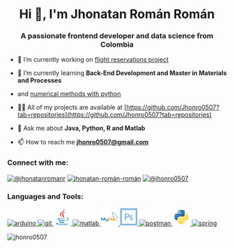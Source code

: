 <h1 align="center">Hi 👋, I'm Jhonatan Román Román</h1>
<h3 align="center">A passionate frontend developer and data science from Colombia</h3>

- 🔭 I’m currently working on [flight reservations project](https://github.com/Jhonro0507/ProyectoIntegrador)

- 🌱 I’m currently learning **Back-End Development and Master in Materials and Processes**

- and [numerical methods with python](https://github.com/Jhonro0507/Numerical_Methods)

- 👨‍💻 All of my projects are available at [https://github.com/Jhonro0507?tab=repositories](https://github.com/Jhonro0507?tab=repositories)

- 💬 Ask me about **Java, Python, R and Matlab**

- 📫 How to reach me **jhonro0507@gmail.com**

<h3 align="left">Connect with me:</h3>
<p align="left">
<a href="https://twitter.com/@jhonatanromanr" target="blank"><img align="center" src="https://raw.githubusercontent.com/rahuldkjain/github-profile-readme-generator/master/src/images/icons/Social/twitter.svg" alt="@jhonatanromanr" height="30" width="40" /></a>
<a href="https://linkedin.com/in/jhonatan-román-román" target="blank"><img align="center" src="https://raw.githubusercontent.com/rahuldkjain/github-profile-readme-generator/master/src/images/icons/Social/linked-in-alt.svg" alt="jhonatan-román-román" height="30" width="40" /></a>
<a href="https://instagram.com/@jhonro0507" target="blank"><img align="center" src="https://raw.githubusercontent.com/rahuldkjain/github-profile-readme-generator/master/src/images/icons/Social/instagram.svg" alt="@jhonro0507" height="30" width="40" /></a>
</p>

<h3 align="left">Languages and Tools:</h3>
<p align="left"> <a href="https://www.arduino.cc/" target="_blank" rel="noreferrer"> <img src="https://cdn.worldvectorlogo.com/logos/arduino-1.svg" alt="arduino" width="40" height="40"/> </a> <a href="https://git-scm.com/" target="_blank" rel="noreferrer"> <img src="https://www.vectorlogo.zone/logos/git-scm/git-scm-icon.svg" alt="git" width="40" height="40"/> </a> <a href="https://www.java.com" target="_blank" rel="noreferrer"> <img src="https://raw.githubusercontent.com/devicons/devicon/master/icons/java/java-original.svg" alt="java" width="40" height="40"/> </a> <a href="https://www.mathworks.com/" target="_blank" rel="noreferrer"> <img src="https://upload.wikimedia.org/wikipedia/commons/2/21/Matlab_Logo.png" alt="matlab" width="40" height="40"/> </a> <a href="https://www.mysql.com/" target="_blank" rel="noreferrer"> <img src="https://raw.githubusercontent.com/devicons/devicon/master/icons/mysql/mysql-original-wordmark.svg" alt="mysql" width="40" height="40"/> </a> <a href="https://www.photoshop.com/en" target="_blank" rel="noreferrer"> <img src="https://raw.githubusercontent.com/devicons/devicon/master/icons/photoshop/photoshop-line.svg" alt="photoshop" width="40" height="40"/> </a> <a href="https://postman.com" target="_blank" rel="noreferrer"> <img src="https://www.vectorlogo.zone/logos/getpostman/getpostman-icon.svg" alt="postman" width="40" height="40"/> </a> <a href="https://www.python.org" target="_blank" rel="noreferrer"> <img src="https://raw.githubusercontent.com/devicons/devicon/master/icons/python/python-original.svg" alt="python" width="40" height="40"/> </a> <a href="https://spring.io/" target="_blank" rel="noreferrer"> <img src="https://www.vectorlogo.zone/logos/springio/springio-icon.svg" alt="spring" width="40" height="40"/> </a> </p>

<p><img align="center" src="https://github-readme-stats.vercel.app/api/top-langs?username=jhonro0507&show_icons=true&locale=en&layout=compact" alt="jhonro0507" /></p>
